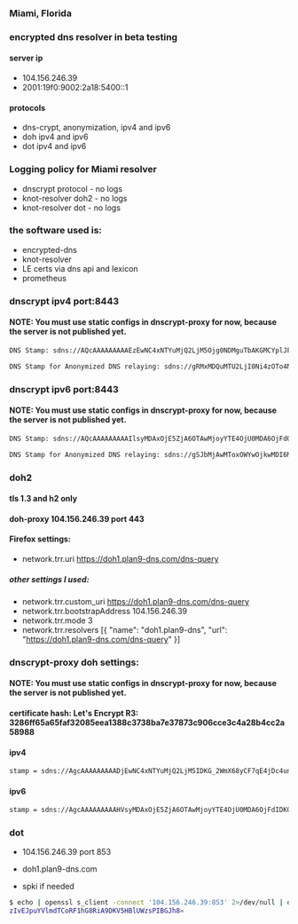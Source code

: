 ### Miami, Florida
### encrypted dns resolver in beta testing
#### server ip
- 104.156.246.39
- 2001:19f0:9002:2a18:5400::1
#### protocols
- dns-crypt, anonymization, ipv4 and ipv6
- doh ipv4 and ipv6
- dot ipv4 and ipv6

### Logging policy for Miami resolver
- dnscrypt protocol - no logs
- knot-resolver doh2 - no logs
- knot-resolver dot - no logs

### the software used is:
- encrypted-dns
- knot-resolver
- LE certs via dns api and lexicon
- prometheus

### dnscrypt ipv4 port:8443
#### NOTE: You must use static configs in dnscrypt-proxy for now, because the server is not published yet.

```sh
DNS Stamp: sdns://AQcAAAAAAAAAEzEwNC4xNTYuMjQ2LjM5Ojg0NDMguTbAKGMCYplJFnHbHEZ2G1-hNLg9Zb5BYRVx6_hjI8kiMi5kbnNjcnlwdC1jZXJ0LmRvaDEucGxhbjktZG5zLmNvbQ

DNS Stamp for Anonymized DNS relaying: sdns://gRMxMDQuMTU2LjI0Ni4zOTo4NDQz
```

### dnscrypt ipv6 port:8443
#### NOTE: You must use static configs in dnscrypt-proxy for now, because the server is not published yet.

```sh
DNS Stamp: sdns://AQcAAAAAAAAAIlsyMDAxOjE5ZjA6OTAwMjoyYTE4OjU0MDA6OjFdOjg0NDMguTbAKGMCYplJFnHbHEZ2G1-hNLg9Zb5BYRVx6_hjI8kiMi5kbnNjcnlwdC1jZXJ0LmRvaDEucGxhbjktZG5zLmNvbQ

DNS Stamp for Anonymized DNS relaying: sdns://gSJbMjAwMToxOWYwOjkwMDI6MmExODo1NDAwOjoxXTo4NDQz
```

### doh2
#### tls 1.3 and h2 only

#### doh-proxy 104.156.246.39 port 443
#### Firefox settings:
- network.trr.uri	https://doh1.plan9-dns.com/dns-query
##### other settings I used:
- network.trr.custom_uri	https://doh1.plan9-dns.com/dns-query
- network.trr.bootstrapAddress	104.156.246.39
- network.trr.mode	3
- network.trr.resolvers	[{ "name": "doh1.plan9-dns", "url": "https://doh1.plan9-dns.com/dns-query" }]

### dnscrypt-proxy doh settings:
#### NOTE: You must use static configs in dnscrypt-proxy for now, because the server is not published yet.
#### certificate hash: Let's Encrypt R3: 3286ff65a65faf32085eea1388c3738ba7e37873c906cce3c4a28b4cc2a58988
#### ipv4

```sh
stamp = sdns://AgcAAAAAAAAADjEwNC4xNTYuMjQ2LjM5IDKG_2WmX68yCF7qE4jDc4un43hzyQbM48Sii0zCpYmIEmRvaDEucGxhbjktZG5zLmNvbQovZG5zLXF1ZXJ5
```

#### ipv6

```sh
stamp = sdns://AgcAAAAAAAAAHVsyMDAxOjE5ZjA6OTAwMjoyYTE4OjU0MDA6OjFdIDKG_2WmX68yCF7qE4jDc4un43hzyQbM48Sii0zCpYmIEmRvaDEucGxhbjktZG5zLmNvbQovZG5zLXF1ZXJ5
```

### dot
- 104.156.246.39 port 853
- doh1.plan9-dns.com

- spki if needed
```sh
$ echo | openssl s_client -connect '104.156.246.39:853' 2>/dev/null | openssl x509 -pubkey -noout | openssl pkey -pubin -outform der | openssl dgst -sha256 -binary | openssl enc -base64
zIvEJpuYVlmdTCoRF1hG8RiA9DKV5HBlUWzsPIBGJh8=
```
